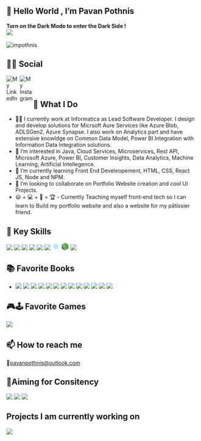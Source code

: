 ##  👋 **Hello World , I’m Pavan Pothnis**
**Turn on the Dark Mode to enter the Dark Side !** 
<br/>
<img src = "https://steamuserimages-a.akamaihd.net/ugc/2424502168199260362/43F17B838E5516083791F1197D4C8D6819D6A141/" hight="200px" width="200px" />

<p align="left"> <img src="https://komarev.com/ghpvc/?username=impothnisn&label=Views&color=blue&style=plastic" alt="impothnis" /> </p>

## 👨👩 **Social**

 <a href="https://www.linkedin.com/in/pavanpothnis">
  <img align="left" alt="My LinkedIn" width="35px" src="https://cdn.jsdelivr.net/npm/simple-icons@v3/icons/linkedin.svg" />
</a>
<a href="https://www.instagram.com/myphotoodyssey/">
  <img align="left" alt="My Instagram" width="35px" src="https://cdn.jsdelivr.net/npm/simple-icons@v3/icons/instagram.svg" />
</a>
<br/>
<br/>

## 🕺 **What I Do** 

- 👨‍💻 I currently work at Informatica as Lead Software Developer. I design and develop solutions for Micrsoft Aure Services like Azure Blob, ADLSGen2, Azure Synapse. I also     work on Analytics part and have extensive knowldge on Common Data Model, Power BI Integration with Information Data Integration solutions. 
- 👀 I’m interested in Java, Cloud Services, Microservices, Rest API, Microsoft Azure, Power BI, Customer Insights, Data Analytics, Machine Learning, Artificial Intellegence.
- 🌱 I’m currently learning Front End Develeopement, HTML, CSS, React JS, Node and NPM. 
- 💞️ I’m looking to collaborate on Portfolio Website creation and cool UI Projects.
- 😃 + 💻 + 🧠 = 🏆 - Currently Teaching myself front-end tech so I can learn to Build my portfolio website and also a website for my pâtissier friend.


## 🚀 **Key Skills**

<code><img height="20" src="https://img.shields.io/badge/Java-ED8B00?style=for-the-badge&logo=java&logoColor=white"></code>
<code><img height="20" src="https://img.shields.io/badge/Microsoft_Azure-0089D6?style=for-the-badge&logo=microsoft-azure&logoColor=white"></code>
<code><img height="20" src="https://img.shields.io/badge/Docker-2CA5E0?style=for-the-badge&logo=docker&logoColor=white"></code>
<code><img height="20" src="https://img.shields.io/badge/Git-F05032?style=for-the-badge&logo=git&logoColor=white"></code>
<code><img height="20" src="https://img.shields.io/badge/Postman-FF6C37?style=for-the-badge&logo=Postman&logoColor=white"></code>
<code><img height="20" src="https://img.shields.io/badge/Python-3776AB?style=for-the-badge&logo=python&logoColor=white"></code>
<code><img height="20" src="https://raw.githubusercontent.com/github/explore/80688e429a7d4ef2fca1e82350fe8e3517d3494d/topics/react/react.png"></code>
<code><img height="20" src="https://raw.githubusercontent.com/github/explore/80688e429a7d4ef2fca1e82350fe8e3517d3494d/topics/nodejs/nodejs.png"></code>  <code><img height="20" src="https://img.shields.io/badge/HTML5-E34F26?style=for-the-badge&logo=html5&logoColor=white"></code>



## 📚 **Favorite Books**

- <img src="https://images-na.ssl-images-amazon.com/images/I/51EahyswmzL._SX332_BO1,204,203,200_.jpg" width="100px" />   <img src="https://images-na.ssl-images-amazon.com/images/I/519L6FBdlXL._SX326_BO1,204,203,200_.jpg" width="100px" />   <img src="https://images-na.ssl-images-amazon.com/images/I/51gqAOicwhL._SX323_BO1,204,203,200_.jpg" width="100px" />   <img src="https://m.media-amazon.com/images/I/717H9DQH6EL._AC_UY218_.jpg" width="100px" />   <img src="https://m.media-amazon.com/images/I/61I0gGuDYvL._AC_UY218_.jpg" width="100px" />   <img src="https://images-na.ssl-images-amazon.com/images/I/413zTm2tg0L._SX373_BO1,204,203,200_.jpg" width="100px" />   <img src="https://images-na.ssl-images-amazon.com/images/I/41rtlILojFL._SX323_BO1,204,203,200_.jpg" width="100px" />   <img src="https://images-na.ssl-images-amazon.com/images/I/51gdzz+UrUL._SY344_BO1,204,203,200_.jpg" width="100px" />   <img src="https://m.media-amazon.com/images/I/618sdzR2avL._AC_UL320_.jpg" width="100px" />    <img src="https://m.media-amazon.com/images/I/91xAvyJmUUL._AC_UY218_.jpg" width="100px" />  <img src="https://m.media-amazon.com/images/I/41zoxjP9lcL._AC_UY218_.jpg" width="100px" /> <img src="https://images-na.ssl-images-amazon.com/images/I/41xleNoCl7L._SX323_BO1,204,203,200_.jpg" width="100px" />  <img src="https://images-na.ssl-images-amazon.com/images/I/51Rr33XBx+L._SX310_BO1,204,203,200_.jpg" width="100px" />

## 🎮🕹 **Favorite Games**

<img src="https://m.media-amazon.com/images/I/81DEjZaYdfL._AC_UY218_.jpg" width="100px" />

## 📫 **How to reach me** 
📧pavanpothnis@outlook.com

## **🎯Aiming for Consitency**
<img src ="https://github-readme-stats.vercel.app/api?username=impothnis&theme=dracula&count_private=true"/>
<img src="https://github-readme-stats.vercel.app/api/top-langs/?username=impothnis&theme=dracula"/>
<img src="https://github-readme-stats.vercel.app/api/wakatime?username=impothnis&theme=dracula"/>

## **Projects I am currently working on**
<a href="https://github.com/impothnis/portfolio">
  <img align="center" src="https://github-readme-stats.vercel.app/api/pin/?username=impothnis&repo=portfolio" />
</a>



